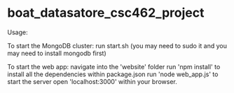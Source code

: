 # boat_datasatore_csc462_project

Usage:

To start the MongoDB cluster:
	run start.sh (you may need to sudo it and you may need to install mongodb first)

To start the web app:
	navigate into the 'website' folder
	run 'npm install' to install all the dependencies within package.json
	run 'node web_app.js' to start the server
	open 'localhost:3000' within your browser.